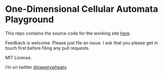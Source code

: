 # One-Dimensional Cellular Automata Playground

This repo contains the source code for the working site [here](https://albell.github.io/cellular-automata-playground).

Feedback is welcome. Please just file an issue. I ask that you please get in touch first before filing any pull requests.

MIT License.

I’m on twitter [@tweetywheaty](https://twitter.com/tweetywheaty).